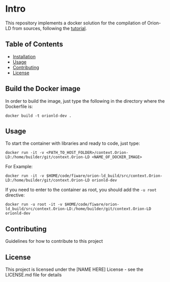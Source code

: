 # Intro

This repository implements a docker solution for the compilation of Orion-LD from sources, following the [tutorial](https://github.com/FIWARE/context.Orion-LD/blob/develop/doc/manuals-ld/installation-guide-ubuntu-18.04.3.md).


## Table of Contents

- [Installation](#installation)
- [Usage](#usage)
- [Contributing](#contributing)
- [License](#license)

## Build the Docker image
In order to build the image, just type the following in the directory where the Dockerfile is:

```
docker build -t orionld-dev . 
``````

## Usage
To start the container with libraries and ready to code, just type:

```
docker run -it -v <PATH_TO_HOST_FOLDER>/context.Orion-LD:/home/builder/git/context.Orion-LD <NAME_OF_DOCKER_IMAGE>
```

For Example:
```
docker run -it -v $HOME/code/fiware/orion-ld_build/src/context.Orion-LD:/home/builder/git/context.Orion-LD orionld-dev
```

If you need to enter to the container as root, you should add the `-u root` directive:

```
docker run -u root -it -v $HOME/code/fiware/orion-ld_build/src/context.Orion-LD:/home/builder/git/context.Orion-LD orionld-dev
```

## Contributing

Guidelines for how to contribute to this project

## License

This project is licensed under the [NAME HERE] License - see the LICENSE.md file for details
